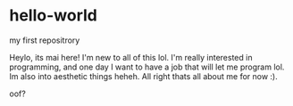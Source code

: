 # hello-world
my first repositrory

Heylo, its mai here! I'm new to all of this lol. I'm really interested in programming, and one day I want to have a job that will let me program lol. Im also into aesthetic things heheh. All right thats all about me for now :).
<p> oof? </p>
